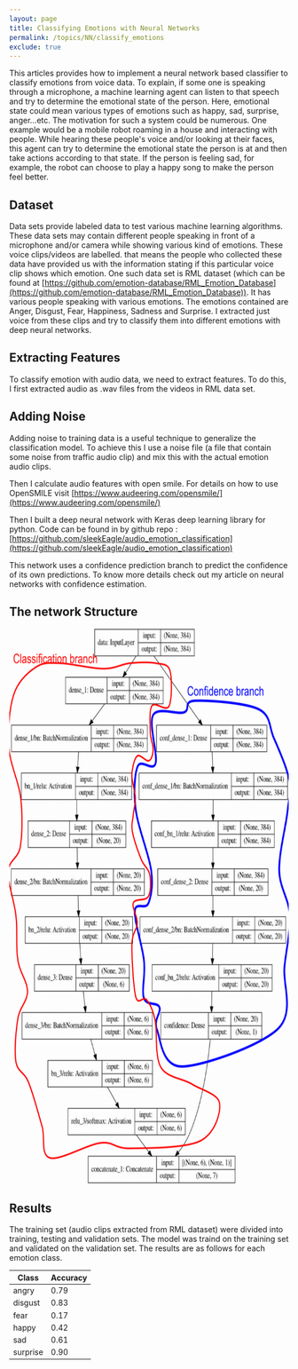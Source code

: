 ```yaml
---
layout: page
title: Classifying Emotions with Neural Networks
permalink: /topics/NN/classify_emotions
exclude: true
---
```


This articles provides how to implement a neural network based classifier to classify emotions from voice data. To explain, if some one is speaking through a microphone, a machine learning agent can listen to that speech and try to determine the emotional state of the person. Here, emotional state could mean various types of emotions such as happy, sad, surprise, anger...etc. The motivation for such a system could be numerous. One example would be a mobile robot roaming in a house and interacting with people. While hearing these people's voice and/or looking at their faces, this agent can try to determine the emotional state the person is at and then take actions according to that state. If the person is feeling sad, for example, the robot can choose to play a happy song to make the person feel better.

## Dataset
Data sets provide labeled data to test various machine learning algorithms. These data sets may contain different people speaking in front of a microphone and/or camera while showing various kind of emotions. These voice clips/videos are labelled. that means the people who collected these data have provided us with the information stating if this particular voice clip shows which emotion. One such data set is RML dataset (which can be found at [https://github.com/emotion-database/RML_Emotion_Database](https://github.com/emotion-database/RML_Emotion_Database)). It has various people speaking with various emotions. The emotions contained are Anger, Disgust, Fear, Happiness, Sadness and Surprise.
I extracted just voice from these clips and try to classify them into different emotions with deep neural networks.

## Extracting Features
To classify emotion with audio data, we need to extract features. To do this, I first extracted audio as .wav files from the videos in RML data set. 

## Adding Noise
Adding noise to training data is a useful technique to generalize the classification model. To achieve this I use a noise file (a file that contain some noise from traffic audio clip) and mix this with the actual emotion audio clips. 

Then I calculate audio features with open smile. For details on how to use OpenSMILE visit [https://www.audeering.com/opensmile/](https://www.audeering.com/opensmile/)

Then I built a deep neural network with Keras deep learning library for python. Code can be found in by github repo :  [https://github.com/sleekEagle/audio_emotion_classification](https://github.com/sleekEagle/audio_emotion_classification)

This network uses a confidence prediction branch to predict the confidence of its own predictions. To know more details check out my article on neural networks with confidence estimation. 

## The network Structure
<center><img src="network.png" height="1000"></center>

## Results
The training set (audio clips extracted from RML dataset) were divided into training, testing and validation sets.
The model was traind on the training set and validated on the validation set. The results are as follows for each emotion class.

Class | Accuracy
------------ | -------------
angry | 0.79
disgust | 0.83
fear | 0.17
happy | 0.42
sad | 0.61
surprise | 0.90



